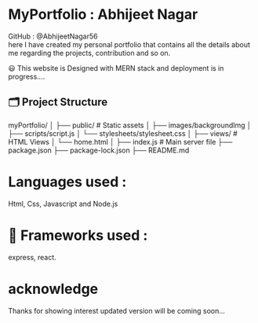 # MyPortfolio : Abhijeet Nagar 
GitHub : @AbhijeetNagar56 <br>
here I have created my personal portfolio that contains all the details about me regarding the projects, contribution and so on.

😃 This website is Designed with MERN stack and deployment is in progress....


## 🗂️ Project Structure
myPortfolio/
│
├── public/ # Static assets
│ ├── images/backgroundImg
│ ├── scripts/script.js
│ └── stylesheets/stylesheet.css
│
├── views/ # HTML Views
│ └── home.html
│
├── index.js # Main server file
├── package.json
├── package-lock.json
├── README.md

# Languages used :
Html, Css, Javascript and Node.js

# 🔋 Frameworks used :
express, react.



# acknowledge
Thanks for showing interest updated version will be coming soon...

